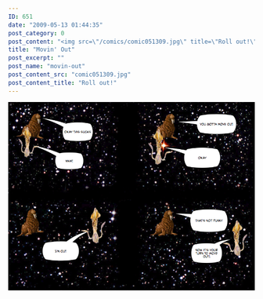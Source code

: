 ```yaml
---
ID: 651
date: "2009-05-13 01:44:35"
post_category: 0
post_content: "<img src=\"/comics/comic051309.jpg\" title=\"Roll out!\" />"
title: "Movin' Out"
post_excerpt: ""
post_name: "movin-out"
post_content_src: "comic051309.jpg"
post_content_title: "Roll out!"
---
```



[![Roll out!](/comics-hi-res/comic051309.jpg)](/comics-hi-res/comic051309.jpg "Roll out!")

